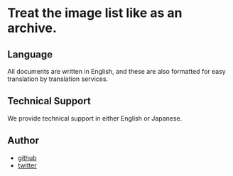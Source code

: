 # Treat the image list like as an archive.

## Language

All documents are written in English, and these are also formatted for easy translation by translation services.

## Technical Support

We provide technical support in either English or Japanese.

## Author

- [github](https://github.com/lyoutakoduka)
- [twitter](https://twitter.com/lyouta_koduka)
